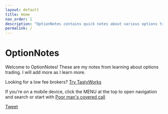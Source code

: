 ```yaml
---
layout: default
title: Home
nav_order: 1
description: "OptionNotes contains quick notes about various options trading strategies."
permalink: /
---
```


# OptionNotes 



Welcome to OptionNotes! These are my notes from learning about options trading. I will add more as I learn more. 

Looking for a low fee brokers? [Try TastyWorks](https://start.tastyworks.com/#/login?referralCode=KJNNBZJABR)

If you're on a mobile device, click the MENU at the top to open navigation and search or start with [Poor man's covered call](call-strategies/synthetic-covered-call)


<a href="https://twitter.com/share?ref_src=twsrc%5Etfw" class="twitter-share-button" data-text="Quick reference guide for #optionstrategies. Checkout #optionNotes" data-url="http://optionnotes.com/" data-show-count="false">Tweet</a><script async src="https://platform.twitter.com/widgets.js" charset="utf-8"></script>
